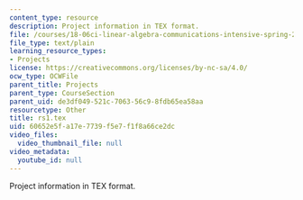 ```yaml
---
content_type: resource
description: Project information in TEX format.
file: /courses/18-06ci-linear-algebra-communications-intensive-spring-2004/60652e5fa17e7739f5e7f1f8a66ce2dc_rs1.tex
file_type: text/plain
learning_resource_types:
- Projects
license: https://creativecommons.org/licenses/by-nc-sa/4.0/
ocw_type: OCWFile
parent_title: Projects
parent_type: CourseSection
parent_uid: de3df049-521c-7063-56c9-8fdb65ea58aa
resourcetype: Other
title: rs1.tex
uid: 60652e5f-a17e-7739-f5e7-f1f8a66ce2dc
video_files:
  video_thumbnail_file: null
video_metadata:
  youtube_id: null
---
```

Project information in TEX format.